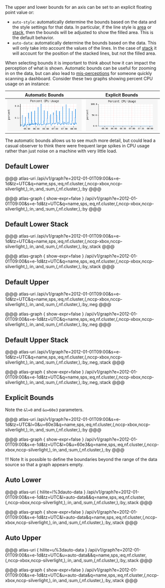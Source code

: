 The upper and lower bounds for an axis can be set to an explicit floating point value or:

* `auto-style`: automatically determine the bounds based on the data and the style settings for
  that data. In particular, if the line style is [area](../../asl/ref/area.md) or [stack](../../asl/ref/stack.md), then
  the bounds will be adjusted to show the filled area. This is the default behavior.
* `auto-data`: automatically determine the bounds based on the data. This will only take into
  account the values of the lines. In the case of [stack](../../asl/ref/stack.md) it will account for the
  position of the stacked lines, but not the filled area.

When selecting bounds it is important to think about how it can impact the perception of what
is shown. Automatic bounds can be useful for zooming in on the data, but can also lead to
[mis-perceptions](https://en.wikipedia.org/wiki/Misleading_graph#Axis_changes) for someone quickly
scanning a dashboard. Consider these two graphs showing percent CPU usage on an instance:

|Automatic Bounds | Explicit Bounds |
|-----------------|----------------|
|![Automatic Bounds](../../images/axis-bounds-auto.png)|![Explicit Bounds](../../images/axis-bounds-explicit.png)|

The automatic bounds allows us to see much more detail, but could lead a casual observer to think
there were frequent large spikes in CPU usage rather than just noise on a machine with very little
load.

## Default Lower

@@@ atlas-uri
/api/v1/graph?e=2012-01-01T09:00&s=e-1d&tz=UTC&q=name,sps,:eq,nf.cluster,(,nccp-xbox,nccp-silverlight,),:in,:and,:sum,(,nf.cluster,),:by
@@@

@@@ atlas-graph { show-expr=false }
/api/v1/graph?e=2012-01-01T09:00&s=e-1d&tz=UTC&q=name,sps,:eq,nf.cluster,(,nccp-xbox,nccp-silverlight,),:in,:and,:sum,(,nf.cluster,),:by
@@@

## Default Lower Stack

@@@ atlas-uri
/api/v1/graph?e=2012-01-01T09:00&s=e-1d&tz=UTC&q=name,sps,:eq,nf.cluster,(,nccp-xbox,nccp-silverlight,),:in,:and,:sum,(,nf.cluster,),:by,:stack
@@@

@@@ atlas-graph { show-expr=false }
/api/v1/graph?e=2012-01-01T09:00&s=e-1d&tz=UTC&q=name,sps,:eq,nf.cluster,(,nccp-xbox,nccp-silverlight,),:in,:and,:sum,(,nf.cluster,),:by,:stack
@@@

## Default Upper

@@@ atlas-uri
/api/v1/graph?e=2012-01-01T09:00&s=e-1d&tz=UTC&q=name,sps,:eq,nf.cluster,(,nccp-xbox,nccp-silverlight,),:in,:and,:sum,(,nf.cluster,),:by,:neg
@@@

@@@ atlas-graph { show-expr=false }
/api/v1/graph?e=2012-01-01T09:00&s=e-1d&tz=UTC&q=name,sps,:eq,nf.cluster,(,nccp-xbox,nccp-silverlight,),:in,:and,:sum,(,nf.cluster,),:by,:neg
@@@

## Default Upper Stack

@@@ atlas-uri
/api/v1/graph?e=2012-01-01T09:00&s=e-1d&tz=UTC&q=name,sps,:eq,nf.cluster,(,nccp-xbox,nccp-silverlight,),:in,:and,:sum,(,nf.cluster,),:by,:neg,:stack
@@@

@@@ atlas-graph { show-expr=false }
/api/v1/graph?e=2012-01-01T09:00&s=e-1d&tz=UTC&q=name,sps,:eq,nf.cluster,(,nccp-xbox,nccp-silverlight,),:in,:and,:sum,(,nf.cluster,),:by,:neg,:stack
@@@

## Explicit Bounds

Note the `&l=0` and `&u=60e3` parameters.

@@@ atlas-uri
/api/v1/graph?e=2012-01-01T09:00&s=e-1d&tz=UTC&l=0&u=60e3&q=name,sps,:eq,nf.cluster,(,nccp-xbox,nccp-silverlight,),:in,:and,:sum,(,nf.cluster,),:by
@@@

@@@ atlas-graph { show-expr=false }
/api/v1/graph?e=2012-01-01T09:00&s=e-1d&tz=UTC&l=0&u=60e3&q=name,sps,:eq,nf.cluster,(,nccp-xbox,nccp-silverlight,),:in,:and,:sum,(,nf.cluster,),:by
@@@

!!! Note 
    It is possible to define the boundaries beyond the range of the data source
    so that a graph appears empty.

## Auto Lower

@@@ atlas-uri { hilite=l%3dauto-data }
/api/v1/graph?e=2012-01-01T09:00&s=e-1d&tz=UTC&l=auto-data&&q=name,sps,:eq,nf.cluster,(,nccp-xbox,nccp-silverlight,),:in,:and,:sum,(,nf.cluster,),:by,:stack
@@@

@@@ atlas-graph { show-expr=false }
/api/v1/graph?e=2012-01-01T09:00&s=e-1d&tz=UTC&l=auto-data&q=name,sps,:eq,nf.cluster,(,nccp-xbox,nccp-silverlight,),:in,:and,:sum,(,nf.cluster,),:by,:stack
@@@

## Auto Upper

@@@ atlas-uri { hilite=u%3dauto-data }
/api/v1/graph?e=2012-01-01T09:00&s=e-1d&tz=UTC&u=auto-data&&q=name,sps,:eq,nf.cluster,(,nccp-xbox,nccp-silverlight,),:in,:and,:sum,(,nf.cluster,),:by,:stack
@@@

@@@ atlas-graph { show-expr=false }
/api/v1/graph?e=2012-01-01T09:00&s=e-1d&tz=UTC&u=auto-data&q=name,sps,:eq,nf.cluster,(,nccp-xbox,nccp-silverlight,),:in,:and,:sum,(,nf.cluster,),:by,:stack
@@@
